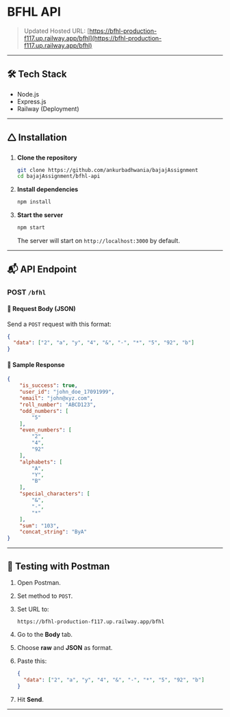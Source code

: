 # BFHL API

> Updated Hosted URL: [https://bfhl-production-f117.up.railway.app/bfhl](https://bfhl-production-f117.up.railway.app/bfhl)

---

## 🛠 Tech Stack

* Node.js
* Express.js
* Railway (Deployment)

---

## 🛆 Installation

1. **Clone the repository**

   ```bash
   git clone https://github.com/ankurbadhwania/bajajAssignment
   cd bajajAssignment/bfhl-api
   ```

2. **Install dependencies**

   ```bash
   npm install
   ```

3. **Start the server**

   ```bash
   npm start
   ```

   The server will start on `http://localhost:3000` by default.

---

## 📬 API Endpoint

### POST `/bfhl`

#### 📅 Request Body (JSON)

Send a `POST` request with this format:

```json
{
  "data": ["2", "a", "y", "4", "&", "-", "*", "5", "92", "b"]
}
```

#### 📄 Sample Response

```json
{
    "is_success": true,
    "user_id": "john_doe_17091999",
    "email": "john@xyz.com",
    "roll_number": "ABCD123",
    "odd_numbers": [
        "5"
    ],
    "even_numbers": [
        "2",
        "4",
        "92"
    ],
    "alphabets": [
        "A",
        "Y",
        "B"
    ],
    "special_characters": [
        "&",
        "-",
        "*"
    ],
    "sum": "103",
    "concat_string": "ByA"
}
```

---

## 🧪 Testing with Postman

1. Open Postman.
2. Set method to `POST`.
3. Set URL to:

   ```
   https://bfhl-production-f117.up.railway.app/bfhl
   ```
4. Go to the **Body** tab.
5. Choose **raw** and **JSON** as format.
6. Paste this:

   ```json
   {
     "data": ["2", "a", "y", "4", "&", "-", "*", "5", "92", "b"]
   }
   ```
7. Hit **Send**.

---
